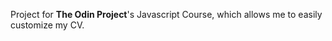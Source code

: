 Project for <strong>The Odin Project</strong>'s Javascript Course, which allows me to easily customize my CV.